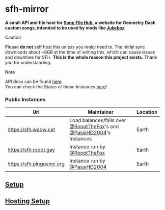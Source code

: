 # sfh-mirror

**A small API and file host for [Song File Hub](https://songfilehub.com), a website for Geometry Dash custom songs, intended to be used by mods like [Jukebox](https://github.com/Fleeym/jukebox)**

> [!caution]
> Please **do not** self host this unless you *really* need to.
> The initial sync downloads about ~8GB at the time of writing this, which can cause issues and downtime for SFH.
> **This is the whole reason this project exists.**
> Thank you for understanding.

> [!note]
> API docs can be found [here](https://github.com/RoootTheFox/sfh-mirror/wiki/Api-Docs). <br>
> You can check the Status of these Instances [here](https://status.pingusmc.org)! 

### Public Instances
Url | Maintainer | Location
------------- | ------------- | -------------
https://sfh.waow.cat | Load balances/fails over [@RoootTheFox](https://github.com/RoootTheFox)'s and [@PassiHD2004](https://github.com/PassiHD2004)'s Instances | Earth
https://sfh.rooot.gay | Instance run by [@RoootTheFox](https://github.com/RoootTheFox) | Earth
https://sfh.pingusmc.org | Instance run by [@PassiHD2004](https://github.com/PassiHD2004) | Earth

## [Setup](https://github.com/RoootTheFox/sfh-mirror/wiki/Setup-&-Installation)
## [Hosting Setup](https://github.com/RoootTheFox/sfh-mirror/wiki/Examples-nginx,-apache)
